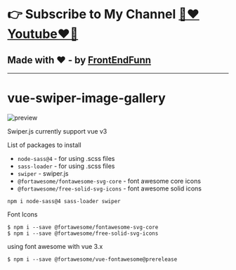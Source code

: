 # 👉 Subscribe to My Channel [💙❤️Youtube❤️💙](https://www.youtube.com/channel/UCpOHt5d6GG-mvo-_pU06rhQ?sub_confirmation=1)

## Made with ❤️ - by [FrontEndFunn](https://www.youtube.com/channel/UCpOHt5d6GG-mvo-_pU06rhQ?sub_confirmation=1)

---

# vue-swiper-image-gallery

![preview](repoReadMeImages/preview.gif)

Swiper.js currently support vue v3

List of packages to install

- `node-sass@4` - for using .scss files
- `sass-loader` - for using .scss files
- `swiper` - swiper.js
- `@fortawesome/fontawesome-svg-core` - font awesome core icons
- `@fortawesome/free-solid-svg-icons` - font awesome solid icons

```
npm i node-sass@4 sass-loader swiper
```

Font Icons

```
$ npm i --save @fortawesome/fontawesome-svg-core
$ npm i --save @fortawesome/free-solid-svg-icons
```

using font awesome with vue 3.x

```
$ npm i --save @fortawesome/vue-fontawesome@prerelease

```
